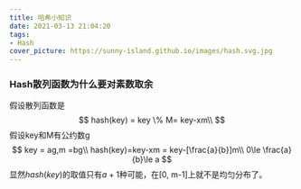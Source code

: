```yaml
---
title: 哈希小知识
date: 2021-03-13 21:04:20
tags:
- Hash
cover_picture: https://sunny-island.github.io/images/hash.svg.jpg
---
```


### Hash散列函数为什么要对素数取余

假设散列函数是
$$
hash(key) = key \% M= key-xm\\
$$
假设key和M有公约数g
$$
key = ag,m =bg\\
hash(key)=key-xm = key-[\frac{a}{b}]m\\
0\le \frac{a}{b}\le a
$$
显然$hash(key)$的取值只有$a+1$种可能，在[0, m-1]上就不是均匀分布了。

